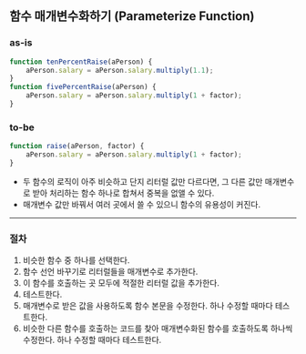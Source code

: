 ## 함수 매개변수화하기 (Parameterize Function)

### as-is
```javascript
function tenPercentRaise(aPerson) {
    aPerson.salary = aPerson.salary.multiply(1.1);
}
function fivePercentRaise(aPerson) {
    aPerson.salary = aPerson.salary.multiply(1 + factor);
}
```

### to-be
```javascript
function raise(aPerson, factor) {
    aPerson.salary = aPerson.salary.multiply(1 + factor);
}
```

* 두 함수의 로직이 아주 비슷하고 단지 리터럴 값만 다르다면, 그 다른 값만 매개변수로 받아 처리하는 함수 하나로 합쳐서 중복을 없앨 수 있다.
* 매개변수 값만 바꿔서 여러 곳에서 쓸 수 있으니 함수의 유용성이 커진다.

- - -

### 절차
1. 비슷한 함수 중 하나를 선택한다.
2. 함수 선언 바꾸기로 리터럴들을 매개변수로 추가한다.
3. 이 함수를 호출하는 곳 모두에 적절한 리터럴 값을 추가한다.
4. 테스트한다.
5. 매개변수로 받은 값을 사용하도록 함수 본문을 수정한다. 하나 수정할 때마다 테스트한다.
6. 비슷한 다른 함수를 호출하는 코드를 찾아 매개변수화된 함수를 호출하도록 하나씩 수정한다. 하나 수정할 때마다 테스트한다.
